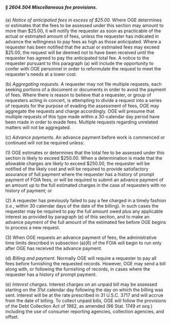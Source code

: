##### § 2604.504 Miscellaneous fee provisions. #####

(a) *Notice of anticipated fees in excess of $25.00.* Where OGE determines or estimates that the fees to be assessed under this section may amount to more than $25.00, it will notify the requester as soon as practicable of the actual or estimated amount of fees, unless the requester has indicated in advance the willingness to pay fees as high as those anticipated. Where a requester has been notified that the actual or estimated fees may exceed $25.00, the request will be deemed not to have been received until the requester has agreed to pay the anticipated total fee. A notice to the requester pursuant to this paragraph (a) will include the opportunity to confer with OGE personnel in order to reformulate the request to meet the requester's needs at a lower cost.

(b) *Aggregating requests.* A requester may not file multiple requests, each seeking portions of a document or documents in order to avoid the payment of fees. Where there is reason to believe that a requester, or group of requesters acting in concert, is attempting to divide a request into a series of requests for the purpose of evading the assessment of fees, OGE may aggregate the requests and charge accordingly. OGE will presume that multiple requests of this type made within a 30-calendar day period have been made in order to evade fees. Multiple requests regarding unrelated matters will not be aggregated.

(c) *Advance payments.* An advance payment before work is commenced or continued will not be required unless:

(1) OGE estimates or determines that the total fee to be assessed under this section is likely to exceed $250.00. When a determination is made that the allowable charges are likely to exceed $250.00, the requester will be notified of the likely cost and will be required to provide satisfactory assurance of full payment where the requester has a history of prompt payment of FOIA fees, or will be required to submit an advance payment of an amount up to the full estimated charges in the case of requesters with no history of payment; or

(2) A requester has previously failed to pay a fee charged in a timely fashion (*i.e.,* within 30 calendar days of the date of the billing). In such cases the requester may be required to pay the full amount owed plus any applicable interest as provided by paragraph (e) of this section, and to make an advance payment of the full amount of the estimated fee before OGE begins to process a new request.

(3) When OGE requests an advance payment of fees, the administrative time limits described in subsection (a)(6) of the FOIA will begin to run only after OGE has received the advance payment.

(d) *Billing and payment.* Normally OGE will require a requester to pay all fees before furnishing the requested records. However, OGE may send a bill along with, or following the furnishing of records, in cases where the requester has a history of prompt payment.

(e) *Interest charges.* Interest charges on an unpaid bill may be assessed starting on the 31st calendar day following the day on which the billing was sent. Interest will be at the rate prescribed in 31 U.S.C. 3717 and will accrue from the date of billing. To collect unpaid bills, OGE will follow the provisions of the Debt Collection Act of 1982, as amended (96 Stat. 1749 *et seq.*) including the use of consumer reporting agencies, collection agencies, and offset.